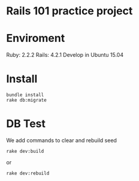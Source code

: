 # Rails 101 practice project

# Enviroment 
Ruby: 2.2.2  Rails: 4.2.1 Develop in Ubuntu 15.04

# Install
	bundle install
	rake db:migrate

# DB Test
We add commands to clear and rebuild seed

	rake dev:build
or

	rake dev:rebuild